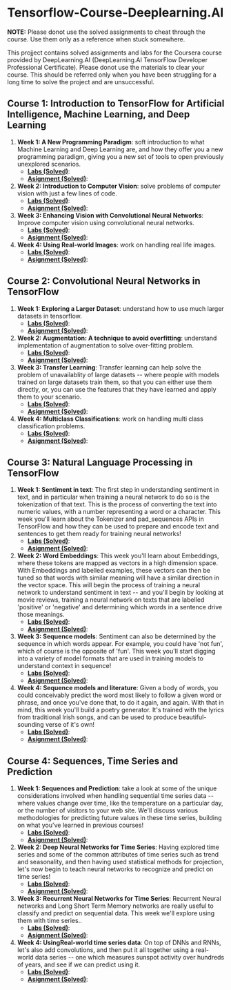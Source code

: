 ﻿# Tensorflow-Course-Deeplearning.AI
 
 __NOTE:__ Please donot use the solved assignments to cheat through the course. Use them only as a reference when stuck somewhere. 
 
 This projject contains solved assignments and labs for the Coursera course provided by DeepLearning.AI (DeepLearning.AI TensorFlow Developer Professional Certificate). Please donot use the materials to clear your course. This should be referred only when you have been struggling for a long time to solve the project and are unsuccessful.
 
 
<h2>Course 1: Introduction to TensorFlow for Artificial Intelligence, Machine Learning, and Deep Learning </h2>
<ol>
 <li><b>Week 1: A New Programming Paradigm</b>: soft introduction to what Machine Learning and Deep Learning are, and how they offer you a new programming paradigm, giving you a new set of tools to open previously unexplored scenarios.<ul>
  <li><b><a href="https://github.com/Sidhus234/Tensorflow-Course-Deeplearning.AI/tree/main/Introduction%20to%20Tensorflow%20for%20AI%20ML/Week%201/ungraded_lab">Labs (Solved)</a></b>:</li>
  <li><b><a href="https://github.com/Sidhus234/Tensorflow-Course-Deeplearning.AI/tree/main/Introduction%20to%20Tensorflow%20for%20AI%20ML/Week%201/assignment">Asignment (Solved)</a></b>:</li>
  </ul> </li>
 <li><b>Week 2: Introduction to Computer Vision</b>: solve problems of computer vision with just a few lines of code.<ul>
  <li><b><a href="https://github.com/Sidhus234/Tensorflow-Course-Deeplearning.AI/tree/main/Introduction%20to%20Tensorflow%20for%20AI%20ML/Week%202/ungraded_labs">Labs (Solved)</a></b>:</li>
  <li><b><a href="https://github.com/Sidhus234/Tensorflow-Course-Deeplearning.AI/tree/main/Introduction%20to%20Tensorflow%20for%20AI%20ML/Week%202/assignment">Asignment (Solved)</a></b>:</li>
  </ul> </li>
 <li><b>Week 3: Enhancing Vision with Convolutional Neural Networks</b>: Improve computer vision using convolutional neural networks.<ul>
  <li><b><a href="https://github.com/Sidhus234/Tensorflow-Course-Deeplearning.AI/tree/main/Introduction%20to%20Tensorflow%20for%20AI%20ML/Week%203/ungraded_labs">Labs (Solved)</a></b>:</li>
  <li><b><a href="https://github.com/Sidhus234/Tensorflow-Course-Deeplearning.AI/tree/main/Introduction%20to%20Tensorflow%20for%20AI%20ML/Week%203/assignment">Asignment (Solved)</a></b>:</li>
  </ul> </li>
 <li><b>Week 4: Using Real-world Images</b>: work on handling real life images.<ul>
  <li><b><a href="https://github.com/Sidhus234/Tensorflow-Course-Deeplearning.AI/tree/main/Introduction%20to%20Tensorflow%20for%20AI%20ML/Week%204/ungraded_labs">Labs (Solved)</a></b>:</li>
  <li><b><a href="https://github.com/Sidhus234/Tensorflow-Course-Deeplearning.AI/tree/main/Introduction%20to%20Tensorflow%20for%20AI%20ML/Week%204/assignment">Asignment (Solved)</a></b>:</li>
  </ul> </li>
</ol>


<h2>Course 2: Convolutional Neural Networks in TensorFlow</h2>
<ol>
 <li><b>Week 1: Exploring a Larger Dataset</b>: understand how to use much larger datasets in tensorflow.<ul>
  <li><b><a href="https://github.com/Sidhus234/Tensorflow-Course-Deeplearning.AI/tree/main/Convolutional%20Neural%20Networks%20in%20TensorFlow/Week%201/ungraded_lab">Labs (Solved)</a></b>:</li>
  <li><b><a href="https://github.com/Sidhus234/Tensorflow-Course-Deeplearning.AI/tree/main/Convolutional%20Neural%20Networks%20in%20TensorFlow/Week%201/assignment">Asignment (Solved)</a></b>:</li>
  </ul> </li>
 <li><b>Week 2: Augmentation: A technique to avoid overfitting</b>: understand implementation of augmentation to solve over-fitting problem.<ul>
  <li><b><a href="https://github.com/Sidhus234/Tensorflow-Course-Deeplearning.AI/tree/main/Convolutional%20Neural%20Networks%20in%20TensorFlow/Week%202/ungraded_lab">Labs (Solved)</a></b>:</li>
  <li><b><a href="https://github.com/Sidhus234/Tensorflow-Course-Deeplearning.AI/tree/main/Convolutional%20Neural%20Networks%20in%20TensorFlow/Week%202/assignment">Asignment (Solved)</a></b>:</li>
  </ul> </li>
 <li><b>Week 3: Transfer Learning</b>: Transfer learning can help solve the problem of unavailablity of large datasets -- where people with models trained on large datasets train them, so that you can either use them directly, or, you can use the features that they have learned and apply them to your scenario.<ul>
  <li><b><a href="https://github.com/Sidhus234/Tensorflow-Course-Deeplearning.AI/tree/main/Convolutional%20Neural%20Networks%20in%20TensorFlow/Week%203/ungraded_lab">Labs (Solved)</a></b>:</li>
  <li><b><a href="https://github.com/Sidhus234/Tensorflow-Course-Deeplearning.AI/tree/main/Convolutional%20Neural%20Networks%20in%20TensorFlow/Week%203/assignment">Asignment (Solved)</a></b>:</li>
  </ul> </li>
 <li><b>Week 4: Multiclass Classifications</b>: work on handling multi class classification problems.<ul>
  <li><b><a href="https://github.com/Sidhus234/Tensorflow-Course-Deeplearning.AI/tree/main/Convolutional%20Neural%20Networks%20in%20TensorFlow/Week%204/ungraded_lab">Labs (Solved)</a></b>:</li>
  <li><b><a href="https://github.com/Sidhus234/Tensorflow-Course-Deeplearning.AI/tree/main/Convolutional%20Neural%20Networks%20in%20TensorFlow/Week%204/assignment">Asignment (Solved)</a></b>:</li>
  </ul> </li>
</ol>

<h2>Course 3: Natural Language Processing in TensorFlow</h2>
<ol>
 <li><b>Week 1: Sentiment in text</b>: The first step in understanding sentiment in text, and in particular when training a neural network to do so is the tokenization of that text. This is the process of converting the text into numeric values, with a number representing a word or a character. This week you'll learn about the Tokenizer and pad_sequences APIs in TensorFlow and how they can be used to prepare and encode text and sentences to get them ready for training neural networks!<ul>
  <li><b><a href="https://github.com/Sidhus234/Tensorflow-Course-Deeplearning.AI/tree/main/Natural%20Language%20Processing%20in%20TensorFlow/Week%201/ungraded_labs">Labs (Solved)</a></b>:</li>
  <li><b><a href="https://github.com/Sidhus234/Tensorflow-Course-Deeplearning.AI/tree/main/Natural%20Language%20Processing%20in%20TensorFlow/Week%201/assignment">Asignment (Solved)</a></b>:</li>
  </ul> </li>
 <li><b>Week 2: Word Embeddings</b>: This week you'll learn about Embeddings, where these tokens are mapped as vectors in a high dimension space. With Embeddings and labelled examples, these vectors can then be tuned so that words with similar meaning will have a similar direction in the vector space. This will begin the process of training a neural network to understand sentiment in text -- and you'll begin by looking at movie reviews, training a neural network on texts that are labelled 'positive' or 'negative' and determining which words in a sentence drive those meanings.<ul>
  <li><b><a href="https://github.com/Sidhus234/Tensorflow-Course-Deeplearning.AI/tree/main/Natural%20Language%20Processing%20in%20TensorFlow/Week%202/ungraded_labs">Labs (Solved)</a></b>:</li>
  <li><b><a href="https://github.com/Sidhus234/Tensorflow-Course-Deeplearning.AI/tree/main/Natural%20Language%20Processing%20in%20TensorFlow/Week%202/assignment">Asignment (Solved)</a></b>:</li>
  </ul> </li>
 <li><b>Week 3: Sequence models</b>: Sentiment can also be determined by the sequence in which words appear. For example, you could have 'not fun', which of course is the opposite of 'fun'. This week you'll start digging into a variety of model formats that are used in training models to understand context in sequence!<ul>
  <li><b><a href="https://github.com/Sidhus234/Tensorflow-Course-Deeplearning.AI/tree/main/Natural%20Language%20Processing%20in%20TensorFlow/Week%203/ungraded_labs">Labs (Solved)</a></b>:</li>
  <li><b><a href="https://github.com/Sidhus234/Tensorflow-Course-Deeplearning.AI/tree/main/Natural%20Language%20Processing%20in%20TensorFlow/Week%203/assignment">Asignment (Solved)</a></b>:</li>
  </ul> </li>
 <li><b>Week 4: Sequence models and literature</b>:  Given a body of words, you could conceivably predict the word most likely to follow a given word or phrase, and once you've done that, to do it again, and again. With that in mind, this week you'll build a poetry generator. It's trained with the lyrics from traditional Irish songs, and can be used to produce beautiful-sounding verse of it's own!<ul>
  <li><b><a href="https://github.com/Sidhus234/Tensorflow-Course-Deeplearning.AI/tree/main/Natural%20Language%20Processing%20in%20TensorFlow/Week%204/ungraded_labs">Labs (Solved)</a></b>:</li>
  <li><b><a href="https://github.com/Sidhus234/Tensorflow-Course-Deeplearning.AI/tree/main/Natural%20Language%20Processing%20in%20TensorFlow/Week%204/assignment">Asignment (Solved)</a></b>:</li>
  </ul> </li>
</ol>

<h2>Course 4: Sequences, Time Series and Prediction</h2>
<ol>
 <li><b>Week 1: Sequences and Prediction</b>: take a look at some of the unique considerations involved when handling sequential time series data -- where values change over time, like the temperature on a particular day, or the number of visitors to your web site. We'll discuss various methodologies for predicting future values in these time series, building on what you've learned in previous courses!<ul>
  <li><b><a href="https://github.com/Sidhus234/Tensorflow-Course-Deeplearning.AI/tree/main/Time%20Series%20Predictions/Week%201/ungraded_labs">Labs (Solved)</a></b>:</li>
  <li><b><a href="https://github.com/Sidhus234/Tensorflow-Course-Deeplearning.AI/tree/main/Time%20Series%20Predictions/Week%201/assignment">Asignment (Solved)</a></b>:</li>
  </ul> </li>
 <li><b>Week 2: Deep Neural Networks for Time Series</b>: Having explored time series and some of the common attributes of time series such as trend and seasonality, and then having used statistical methods for projection, let's now begin to teach neural networks to recognize and predict on time series!<ul>
  <li><b><a href="https://github.com/Sidhus234/Tensorflow-Course-Deeplearning.AI/tree/main/Time%20Series%20Predictions/Week%202/ungraded_labs">Labs (Solved)</a></b>:</li>
  <li><b><a href="https://github.com/Sidhus234/Tensorflow-Course-Deeplearning.AI/tree/main/Time%20Series%20Predictions/Week%202/assignment">Asignment (Solved)</a></b>:</li>
  </ul> </li>
 <li><b>Week 3: Recurrent Neural Networks for Time Series</b>: Recurrent Neural networks and Long Short Term Memory networks are really useful to classify and predict on sequential data. This week we'll explore using them with time series..<ul>
  <li><b><a href="https://github.com/Sidhus234/Tensorflow-Course-Deeplearning.AI/tree/main/Time%20Series%20Predictions/Week%203/ungraded_labs">Labs (Solved)</a></b>:</li>
  <li><b><a href="https://github.com/Sidhus234/Tensorflow-Course-Deeplearning.AI/tree/main/Time%20Series%20Predictions/Week%203/assignment">Asignment (Solved)</a></b>:</li>
  </ul> </li>
 <li><b>Week 4: UsingReal-world time series data</b>: On top of DNNs and RNNs, let's also add convolutions, and then put it all together using a real-world data series -- one which measures sunspot activity over hundreds of years, and see if we can predict using it.<ul>
  <li><b><a href="https://github.com/Sidhus234/Tensorflow-Course-Deeplearning.AI/tree/main/Time%20Series%20Predictions/Week%204/ungraded_labs">Labs (Solved)</a></b>:</li>
  <li><b><a href="https://github.com/Sidhus234/Tensorflow-Course-Deeplearning.AI/tree/main/Time%20Series%20Predictions/Week%204/assignment">Asignment (Solved)</a></b>:</li>
  </ul> </li>
</ol>
